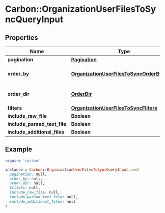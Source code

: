 # Carbon::OrganizationUserFilesToSyncQueryInput

## Properties

| Name | Type | Description | Notes |
| ---- | ---- | ----------- | ----- |
| **pagination** | [**Pagination**](Pagination.md) |  | [optional] |
| **order_by** | [**OrganizationUserFilesToSyncOrderByTypes**](OrganizationUserFilesToSyncOrderByTypes.md) |  | [optional][default to &#39;updated_at&#39;] |
| **order_dir** | [**OrderDir**](OrderDir.md) |  | [optional][default to &#39;asc&#39;] |
| **filters** | [**OrganizationUserFilesToSyncFilters**](OrganizationUserFilesToSyncFilters.md) |  | [optional] |
| **include_raw_file** | **Boolean** |  | [optional] |
| **include_parsed_text_file** | **Boolean** |  | [optional] |
| **include_additional_files** | **Boolean** |  | [optional] |

## Example

```ruby
require 'carbon'

instance = Carbon::OrganizationUserFilesToSyncQueryInput.new(
  pagination: null,
  order_by: null,
  order_dir: null,
  filters: null,
  include_raw_file: null,
  include_parsed_text_file: null,
  include_additional_files: null
)
```


